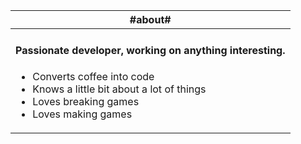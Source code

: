 | #about# |
| :----------: |
| <h4>Passionate developer, working on anything interesting.</h4><ul align="left"><li>Converts coffee into code</li><li>Knows a little bit about a lot of things</li><li>Loves breaking games</li><li>Loves making games</li></ul> |
